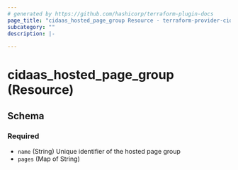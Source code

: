 ```yaml
---
# generated by https://github.com/hashicorp/terraform-plugin-docs
page_title: "cidaas_hosted_page_group Resource - terraform-provider-cidaas"
subcategory: ""
description: |-
  
---
```


# cidaas_hosted_page_group (Resource)





<!-- schema generated by tfplugindocs -->
## Schema

### Required

- `name` (String) Unique identifier of the hosted page group
- `pages` (Map of String)


